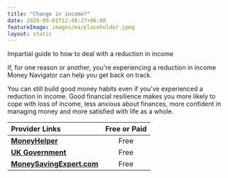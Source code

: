 ```yaml
---
title: "Change in income?"
date: 2020-09-01T12:49:27+06:00
featureImage: images/ma/placeholder.jpeg
layout: static
---
```


Impartial guide to how to deal with a reduction in income

If, for one reason or another, you're experiencing a reduction in income Money Navigator can help you get back on track.

You can still build good money habits even if you've experienced a reduction in income. Good financial resilience makes you more likely to cope with loss of income, less anxious about finances, more confident in managing money and more satisfied with life as a whole.

| Provider Links      | Free or Paid  |  
| :-----------          | :--------------:      |  
| [**MoneyHelper**](https://www.moneyhelper.org.uk/en/money-troubles/coronavirus/use-our-money-navigator-tool) | Free | 
| [**UK Government**](https://helpforhouseholds.campaign.gov.uk/) | Free | 
| [**MoneySavingExpert.com**](https://www.moneysavingexpert.com/family/money-help/) | Free | 
  

<br/><br/>






